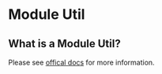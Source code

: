 # Module Util

## What is a Module Util?

Please see [offical docs](https://docs.ansible.com/ansible/latest/dev_guide/developing_module_utilities.html) for more
information.
